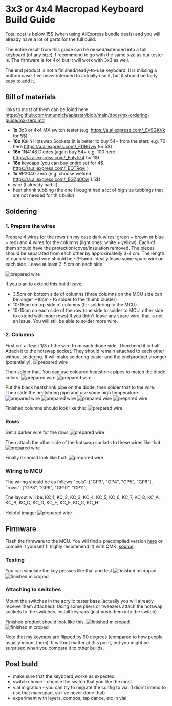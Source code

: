 
# 3x3 or 4x4 Macropad Keyboard Build Guide

Total cost is below 15$ (when using AliExpress bundle deals) and you will already have a lot of parts for the full build.

The entire result from this guide can be reused/extended into a full keyboard (of any size). I recommend to go with the same size as our tester is. The firmware is for 4x4 but it will work with 3x3 as well.

The end product is not a finished/ready-to-use keyboard. It is missing a bottom case. I've never intended to actually use it, but it should be fairly easy to add it. 

## Bill of materials
links to most of them can be foind here https://github.com/nmunnich/apiaster/blob/main/docs/mx-ordering-guide/mx-zero.md  
- **1x** 3x3 or 4x4 MX switch tester (e.g. https://a.aliexpress.com/_Ey9GKVk for 5$)
- **16x** Kailh Hotswap Sockets (it is better to buy 54+ from the start: e.g. 70 here https://a.aliexpress.com/_EI1RGyw for 5$)
- **16x** 1N4148 Diodes (again buy 54+ e.g. 100 here https://a.aliexpress.com/_EuIykz4 for 1$)
- **16x** keycaps (you can buy entire set for 4$ https://a.aliexpress.com/_EQTRqyi )
- **1x** RP2040 Zero (e.g. choose welded https://a.aliexpress.com/_EGZg0Cw 1.5$)
- wire (I already had it)
- heat shrink tubbing (the one I bought had a lot of big size tubbings that are not needed for this build)

## Soldering
### 1. Prepare the wires
Prepare 4 wires for the rows (in my case dark wires: green + brown or blue + red) and 4 wires for the columns (light ones: white + yellow). Each of them should have the protection/cover/insulation removed. The pieces should be separated from each other by approximatelly 3-4 cm. The length of each stripped wire should be ~3-5mm. Ideally leave some spare wire on each side. Leave at least 3-5 cm on each side.

![prepared wire](../img/1_10_wire.jpg)

If you plan to extend this build leave:
- 3.5cm on bottom side of columns (three columns on the MCU side can be longer ~10cm - to solder to the thumb cluster)
- 10-15cm on top side of columns (for soldering to the MCU)
- 10-15cm on each side of the row (one side to solder to MCU, other side to extend with more rows)
If you didn't leave any spare wire, that is not an issue. You will still be able to solder more wire.

### 2. Columns

First cut at least 1/3 of the wire from each diode side. Then bend it in half. Attach it to the hotswap socket. They should remain attached to each other without soldering. It will make soldering easier and the end product stronger (potentially).
![prepared wire](../img/1_19_columns.jpg)

Then solder that. You can use coloured heatshrink pipes to match the diode colors.
![prepared wire](../img/1_20_columns.jpg)
![prepared wire](../img/1_21_columns.jpg)

Put the black heatshrink pipe on the diode, then solder that to the wire. Then slide the heatshring pipe and use some high temperature.
![prepared wire](../img/1_22_columns.jpg)
![prepared wire](../img/1_23_columns.jpg)
![prepared wire](../img/1_24_columns.jpg)
![prepared wire](../img/1_25_columns.jpg)

Finished columns should look like this:
![prepared wire](../img/1_26_columns.jpg)

### Rows
Get a darker wire for the rows
![prepared wire](../img/1_30_rows.jpg)

Then attach the other side of the hotswap sockets to these wires like that.
![prepared wire](../img/1_29_rows.jpg)

Finally it should look like that:
![prepared wire](../img/1_31_rows.jpg)

### Wiring to MCU
The wiring should be as follows
"cols": ["GP3", "GP4", "GP5", "GP6"],
"rows": ["GP8", "GP9", "GP10", "GP11"]

The layout will be:
        KC_1, KC_2, KC_3, KC_4,
        KC_5, KC_6, KC_7, KC_8,
        KC_A, KC_B, KC_C, KC_D,
        KC_E, KC_F, KC_G, KC_H

Helpful image:
![prepared wire](../img/1_41_mcu.jpg)


## Firmware
Flash the firmware to the MCU. You will find a precompiled version [here](../../firmware/nibell_micropad4x4_default.uf2) or compile it yourself (I highly recommend it) with QMK: [source](../../firmware/macropad4x4).

### Testing
You can simulate the key presses like that and test
![finished micropad](../img/1_60_testing.jpg)
![finished micropad](../img/1_61_testing.jpg)

### Attaching to switches
Mount the switches in the acrylic tester base (actually you will already receive them attached). Using some pliers or tweezers attach the hotswap sockets to the switches. Install keycaps (just push them into the switch)

Finished product should look like this.
![finished micropad](../img/1_50_finished.jpg)
![finished micropad](../img/1_51_finished.jpg)

Note that my keycaps are flipped by 90 degrees (compared to how people usually mount them). It will not matter at this point, but you might be surprised when you compare it to other builds.

## Post build
- make sure that the keyboard works as expected
- switch choice - choose the switch that you like the most
- vial migration - you can try to migrate the config to vial (I didn't intend to use that macropad, so I've never done that)
- experiment with layers, compos, tap dance, etc in vial
